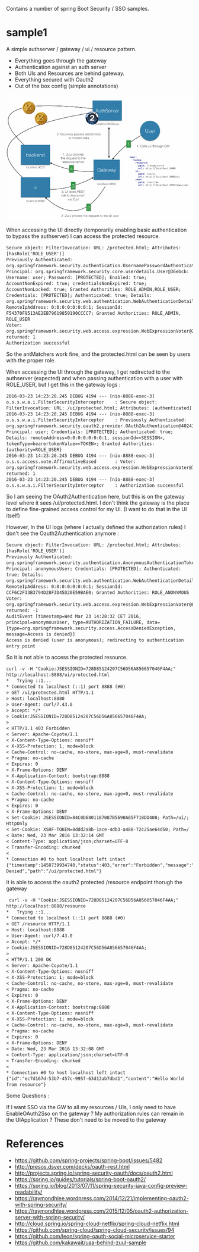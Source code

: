 Contains a number of spring Boot Security / SSO samples.


# sample1

A simple authserver / gateway / ui / resource pattern.

- Everything goes through the gateway
- Authentication against an auth server
- Both UIs and Resources are behind gateway.
- Everything secured with Oauth2
- Out of the box config (simple annotations)

![](images/sample1.png)



When accessing the UI directly (temporarily enabling basic authentication to bypass the authserver) I can access the protected resource.
```
Secure object: FilterInvocation: URL: /protected.html; Attributes: [hasRole('ROLE_USER')]
Previously Authenticated: org.springframework.security.authentication.UsernamePasswordAuthenticationToken@48ba0d1: Principal: org.springframework.security.core.userdetails.User@36ebcb: Username: user; Password: [PROTECTED]; Enabled: true; AccountNonExpired: true; credentialsNonExpired: true; AccountNonLocked: true; Granted Authorities: ROLE_ADMIN,ROLE_USER; Credentials: [PROTECTED]; Authenticated: true; Details: org.springframework.security.web.authentication.WebAuthenticationDetails@fffc7f0c: RemoteIpAddress: 0:0:0:0:0:0:0:1; SessionId: F54370F9513AE2EB79619859190CCCC7; Granted Authorities: ROLE_ADMIN, ROLE_USER
Voter: org.springframework.security.web.access.expression.WebExpressionVoter@2a54d2a7, returned: 1
Authorization successful

```

So the antMatchers work fine, and the protected.html can be seen by users with the proper role.


When accessing the UI through the gateway, I get redirected to the authserver (expected) and when passing authentication with a user with ROLE_USER, but I get this in the gateway logs :



```
2016-03-23 14:23:20.245 DEBUG 4194 --- [nio-8888-exec-3] o.s.s.w.a.i.FilterSecurityInterceptor    : Secure object: FilterInvocation: URL: /ui/protected.html; Attributes: [authenticated]
2016-03-23 14:23:20.245 DEBUG 4194 --- [nio-8888-exec-3] o.s.s.w.a.i.FilterSecurityInterceptor    : Previously Authenticated: org.springframework.security.oauth2.provider.OAuth2Authentication@402417f1: Principal: user; Credentials: [PROTECTED]; Authenticated: true; Details: remoteAddress=0:0:0:0:0:0:0:1, sessionId=<SESSION>, tokenType=bearertokenValue=<TOKEN>; Granted Authorities: {authority=ROLE_USER}
2016-03-23 14:23:20.245 DEBUG 4194 --- [nio-8888-exec-3] o.s.s.access.vote.AffirmativeBased       : Voter: org.springframework.security.web.access.expression.WebExpressionVoter@71da2205, returned: 1
2016-03-23 14:23:20.245 DEBUG 4194 --- [nio-8888-exec-3] o.s.s.w.a.i.FilterSecurityInterceptor    : Authorization successful
```

So I am seeing the OAuth2Authentication here, but this is on the gateway level where it sees /ui/protected.html. I don't think the gateway is the place to define fine-grained access control for my UI. (I want to do that in the UI itself)


However, In the UI logs (where I actually defined the authorization rules) I don't see the Oauth2Authentication anymore :

```
Secure object: FilterInvocation: URL: /protected.html; Attributes: [hasRole('ROLE_USER')]
Previously Authenticated: org.springframework.security.authentication.AnonymousAuthenticationToken@905571d8: Principal: anonymousUser; Credentials: [PROTECTED]; Authenticated: true; Details: org.springframework.security.web.authentication.WebAuthenticationDetails@0: RemoteIpAddress: 0:0:0:0:0:0:0:1; SessionId: CCF6C2F33B3794D28F3D45D20E59BAE0; Granted Authorities: ROLE_ANONYMOUS
Voter: org.springframework.security.web.access.expression.WebExpressionVoter@69681cd, returned: -1
AuditEvent [timestamp=Wed Mar 23 14:28:32 CET 2016, principal=anonymousUser, type=AUTHORIZATION_FAILURE, data={type=org.springframework.security.access.AccessDeniedException, message=Access is denied}]
Access is denied (user is anonymous); redirecting to authentication entry point
```




So it is not able to access the protected resource. 

```
curl -v -H "Cookie:JSESSIONID=728D85124207C56D56A856657046F4AA;" http://localhost:8888/ui/protected.html
*   Trying ::1...
* Connected to localhost (::1) port 8888 (#0)
> GET /ui/protected.html HTTP/1.1
> Host: localhost:8888
> User-Agent: curl/7.43.0
> Accept: */*
> Cookie:JSESSIONID=728D85124207C56D56A856657046F4AA;
> 
< HTTP/1.1 403 Forbidden
< Server: Apache-Coyote/1.1
< X-Content-Type-Options: nosniff
< X-XSS-Protection: 1; mode=block
< Cache-Control: no-cache, no-store, max-age=0, must-revalidate
< Pragma: no-cache
< Expires: 0
< X-Frame-Options: DENY
< X-Application-Context: bootstrap:8888
< X-Content-Type-Options: nosniff
< X-XSS-Protection: 1; mode=block
< Cache-Control: no-cache, no-store, max-age=0, must-revalidate
< Pragma: no-cache
< Expires: 0
< X-Frame-Options: DENY
< Set-Cookie: JSESSIONID=84C0D6801187087B5690A85F718DD408; Path=/ui/; HttpOnly
< Set-Cookie: XSRF-TOKEN=8ddd2a8b-1ace-4db3-a488-72c25ae64d50; Path=/
< Date: Wed, 23 Mar 2016 13:32:14 GMT
< Content-Type: application/json;charset=UTF-8
< Transfer-Encoding: chunked
< 
* Connection #0 to host localhost left intact
{"timestamp":1458739934740,"status":403,"error":"Forbidden","message":"Access Denied","path":"/ui/protected.html"}
```

It is able to access the oauth2 protected /resource endpoint thorugh the gateway

```
 curl -v -H "Cookie:JSESSIONID=728D85124207C56D56A856657046F4AA;" http://localhost:8888/resource
*   Trying ::1...
* Connected to localhost (::1) port 8888 (#0)
> GET /resource HTTP/1.1
> Host: localhost:8888
> User-Agent: curl/7.43.0
> Accept: */*
> Cookie:JSESSIONID=728D85124207C56D56A856657046F4AA;
> 
< HTTP/1.1 200 OK
< Server: Apache-Coyote/1.1
< X-Content-Type-Options: nosniff
< X-XSS-Protection: 1; mode=block
< Cache-Control: no-cache, no-store, max-age=0, must-revalidate
< Pragma: no-cache
< Expires: 0
< X-Frame-Options: DENY
< X-Application-Context: bootstrap:8888
< X-Content-Type-Options: nosniff
< X-XSS-Protection: 1; mode=block
< Cache-Control: no-cache, no-store, max-age=0, must-revalidate
< Pragma: no-cache
< Expires: 0
< X-Frame-Options: DENY
< Date: Wed, 23 Mar 2016 13:32:08 GMT
< Content-Type: application/json;charset=UTF-8
< Transfer-Encoding: chunked
< 
* Connection #0 to host localhost left intact
{"id":"ec7d167d-53b7-457c-995f-63d13ab7dbd1","content":"Hello World from resource"}
```


Some Questions :

If I want SSO via the GW to all my resources / UIs, I only need to have EnableOAuth2Sso on the gateway ?
My authorization rules can remain in the UIApplication ? These don't need to be moved to the gateway 





# References

- https://github.com/spring-projects/spring-boot/issues/5482
- http://presos.dsyer.com/decks/oauth-rest.html
- http://projects.spring.io/spring-security-oauth/docs/oauth2.html
- https://spring.io/guides/tutorials/spring-boot-oauth2/
- https://spring.io/blog/2013/07/11/spring-security-java-config-preview-readability/
- https://raymondhlee.wordpress.com/2014/12/21/implementing-oauth2-with-spring-security/
- https://raymondhlee.wordpress.com/2015/12/05/oauth2-authorization-server-with-spring-security/
- http://cloud.spring.io/spring-cloud-netflix/spring-cloud-netflix.html
- https://github.com/spring-cloud/spring-cloud-security/issues/94
- https://github.com/leon/spring-oauth-social-microservice-starter
- https://github.com/kakawait/uaa-behind-zuul-sample



